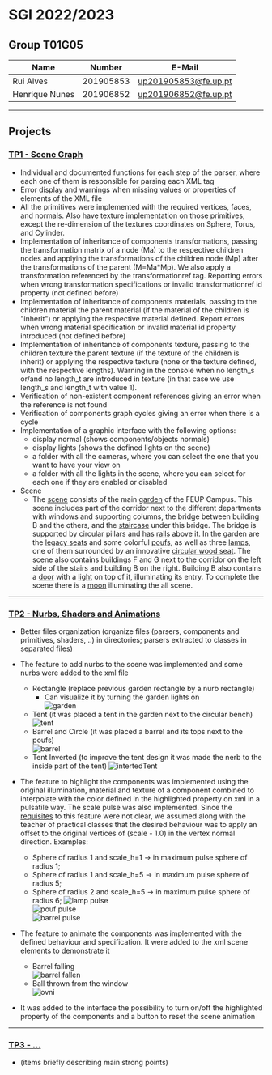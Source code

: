 # SGI 2022/2023

## Group T01G05
| Name             | Number    | E-Mail                              |
| ---------------- | --------- | ----------------------------------- |
| Rui Alves        | 201905853 | up201905853@fe.up.pt                |
| Henrique Nunes   | 201906852 | up201906852@fe.up.pt                |

----

## Projects

### [TP1 - Scene Graph](tp1)

- Individual and documented functions for each step of the parser, where each one of them is responsible for parsing each XML tag
- Error display and warnings when missing values or properties of elements of the XML file
- All the primitives were implemented with the required vertices, faces, and normals. Also have texture implementation on those primitives, except the re-dimension of the textures coordinates on Sphere, Torus, and Cylinder.
- Implementation of inheritance of components transformations, passing the transformation matrix of a node (Ma) to the respective children nodes and applying the transformations of the children node (Mp) after the transformations of the parent (M=Ma*Mp). We also apply a transformation referenced by the transformationref tag. Reporting errors when wrong transformation specifications or invalid transformationref id property (not defined before)
- Implementation of inheritance of components materials, passing to the children material the parent material (if the material of the children is "inherit") or applying the respective material defined. Report errors when wrong material specification or invalid material id property introduced (not defined before)
- Implementation of inheritance of components texture, passing to the children texture the parent texture (if the texture of the children is inherit) or applying the respective texture (none or the texture defined, with the respective lengths). Warning in the console when no length_s or/and no length_t are introduced in texture (in that case we use length_s and length_t with value 1). 
- Verification of non-existent component references giving an error when the reference is not found
- Verification of components graph cycles giving an error when there is a cycle
- Implementation of a graphic interface with the following options:
  - display normal (shows components/objects normals)
  - display lights (shows the defined lights on the scene)
  - a folder with all the cameras, where you can select the one that you want to have your view on
  - a folder with all the lights in the scene, where you can select for each one if they are enabled or disabled
- Scene
  - The [scene](tp1/screenshots/feup.png) consists of the main [garden](tp1/screenshots/garden.png) of the FEUP Campus. This scene includes part of the corridor next to the different departments with windows and supporting columns, the bridge between building B and the others, and the [staircase](tp1/screenshots/front.png) under this bridge. The bridge is supported by circular pillars and has [rails](tp1/screenshots/rails.png) above it. In the garden are the [legacy seats](tp1/screenshots/bench.png) and some colorful [poufs](tp1/screenshots/poufs.png), as well as three [lamps](tp1/screenshots/lamp.png), one of them surrounded by an innovative [circular wood seat](tp1/screenshots/circular_bench.png). The scene also contains buildings F and G next to the corridor on the left side of the stairs and building B on the right. Building B also contains a [door](tp1/screenshots/door_off.png) with a [light](tp1/screenshots/door_on.png) on top of it, illuminating its entry. To complete the scene there is a [moon](tp1/screenshots/garden_back.png) illuminating the all scene.

-----

### [TP2 - Nurbs, Shaders and Animations](tp2)
- Better files organization (organize files (parsers, components and primitives, shaders, ..) in directories; parsers extracted to classes in separated files)
- The feature to add nurbs to the scene was implemented and some nurbs were added to the xml file
  - Rectangle (replace previous garden rectangle by a nurb rectangle)
    - Can visualize it by turning the garden lights on <br> ![garden](tp2/screenshots/garden_light.png)
  - Tent (it was placed a tent in the garden next to the circular bench) <br> ![tent](tp2/screenshots/normalTent.png)
  - Barrel and Circle (it was placed a barrel and its tops next to the poufs) <br> ![barrel](tp2/screenshots/barrelPoufs.png)
  - Tent Inverted (to improve the tent design it was made the nerb to the inside part of the tent) ![intertedTent](tp2/screenshots/invertedTent.png)

- The feature to highlight the components was implemented using the original illumination, material and texture of a component combined to interpolate with the color defined in the highlighted property on xml in a pulsatile way. The scale pulse was also implemented. Since the [requisites](https://docs.google.com/document/d/e/2PACX-1vR3Kcs0m6RvpJPr3B4FW650bO7dHRbt_V0AcObRK7f3udrcLSR0KJ5hBs84DQ4ZkMALYuRisWO_3vdI/pub) to this feature were not clear, we assumed along with the teacher of practical classes that the desired behaviour was to apply an offset to the original vertices of (scale - 1.0) in the vertex normal direction. Examples:
  - Sphere of radius 1 and scale_h=1 -> in maximum pulse sphere of radius 1;
  - Sphere of radius 1 and scale_h=5 -> in maximum pulse sphere of radius 5;
  - Sphere of radius 2 and scale_h=5 -> in maximum pulse sphere of radius 6;
![lamp pulse](tp2/screenshots/Lamp.gif) <br>
![pouf pulse](tp2/screenshots/Pouf.gif) <br>
![barrel pulse](tp2/screenshots/BarrelPulse.gif) <br>
- The feature to animate the components was implemented with the defined behaviour and specification. It were added to the xml scene elements to demonstrate it
  - Barrel falling <br>![barrel fallen](tp2/screenshots/BarrelFallen.gif)
  - Ball thrown from the window <br> ![ovni](tp2/screenshots/Ovni.gif)
- It was added to the interface the possibility to turn on/off the highlighted property of the components and a button to reset the scene animation
----

### [TP3 - ...](tp3)
- (items briefly describing main strong points)

